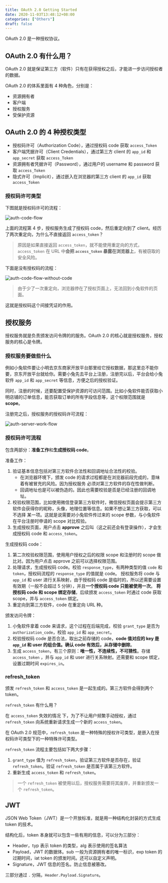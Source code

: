 ```yaml
---
title: OAuth 2.0 Getting Started
date: 2020-11-03T13:48:12+08:00
categories: ["Others"]
draft: false
---
```


OAuth 2.0 是一种授权协议。

## OAuth 2.0 有什么用？

OAuth 2.0 就是保证第三方（软件）只有在获得授权之后，才能进一步访问授权者的数据。

OAuth 2.0 的体系里面有 4 种角色，分别是：

- 资源拥有者
- 客户端
- 授权服务
- 受保护资源

## OAuth 2.0 的 4 种授权类型

- 授权码许可（Authorization Code），通过授权码 code 获取 `access_Token`
- 客户端凭据许可（Client Credentials），通过第三方 client 的 `app_id` 和 `app_secret` 获取 `access_Token`
- 资源拥有者凭据许可（Password），通过用户的 username 和 password 获取 `access_Token`
- 隐式许可（Implicit），通过嵌入在浏览器的第三方 client 的 `app_id` 获取 `access_Token` 


### 授权码许可类型

下图就是授权码许可的流程：

![auth-code-flow](/images/oauth2.0/auth-code-flow.png)

上面的流程第 4 步，授权服务生成了授权码 code，然后重定向到了 client。经历了两次重定向，为什么不直接返回 `access_token`？

> 原因是如果直接返回 `access_token`，就不能使用重定向的方式，`access_token` 在 URL 中**会把 `access_token` 暴露在浏览器上**，有被窃取的安全风险。

下面是没有授权码的流程：

![auth-code-flow-without-code](/images/oauth2.0/auth-code-flow-without-code.png)

> 由于少了一次重定向，浏览器停在了授权页面上，无法回到小兔软件的页面。

这就是授权码这个间接凭证的作用。

## 授权服务

授权服务就是负责颁发访问令牌的的服务。OAuth 2.0 的核心就是授权服务，授权服务的核心是令牌。

### 授权服务要做些什么

例如小兔软件要让小明去京东商家开放平台那里给它授权数据，那这里总不能你要，京东开放平台就给你。需要小兔先去平台上注册，注册完以后，平台会给小兔软件 `app_id` 和 `app_secret`
等信息，方便之后的授权验证。

同时，注册的时候，还要配置受保护资源的可访问范围。比如小兔软件能否获取小明店铺的订单信息，能否获取订单的所有字段信息等，这个权限范围就是 **scope**。

注册完之后，授权服务的授权码许可流程：

![auth-server-work-flow](/images/oauth2.0/auth-server-work-flow.png)

### 授权码许可流程

包含两部分：**准备工作**和**生成授权码 code**。

准备工作：

1. 验证基本信息包括对第三方软件合法性和回调地址合法性的校验。
   - 在浏览器环境下，颁发 code 的请求过程都是在浏览器前段完成的，意味着有被冒充的风险。因为授权服务 必须对第三方软件的存在性做判断。
   - 回调地址也是可以被伪造的。因此也需要校验是否是已经注册的回调地址。
2. 校验权限范围，比如使用微信登录第三方软件时，微信授权页面会提示第三方软件会获得你的昵称，头像，地理位置等信息。如果不想让第三方获取，可以不选择
   某一项。这就是说需要对小兔软件传过来的 scope 参数，与小兔软件在平台注册时申请的 scope 对比校验。
3. 生成授权页面，用户点击 **approve** 之后叫（这之前还会有登录操作），才会生成授权码 code 和 `access_token`。

生成授权码 code：
1. 第二次校验权限范围，使用用户授权之后的权限 scope 和注册时的 scope 做比对。因为用户点击 approve 之前可以选择权限范围。
2. 处理请求，生成授权码 code。校验 `response_type`，有两种类型的值 `code` 和 `token`，授权码流程的 `response_type` 的值就是 code。
   授权服务将 code 与 `app_id` 和 user 进行关系映射，由于授权码 code 是临时的，所以还需要设置有效期（一般不会超过 5 分钟），并且**一个授权码 code 只能被使用一次**。
   **将授权码 code 和 scope 绑定存储**，后续颁发 `access_token` 时通过 code 获取 scope，并与 `access_token` 绑定。
3. 重定向到第三方软件，code 在重定向 URL 种。
   
颁发访问令牌：
1. 小兔软件拿着 code 来请求，这个过程在后端完成，校验 `grant_type` 是否为 `authorization_code`，校验 `app_id` 和 `app_secret`。
2. 校验授权码 code 是否合法，取出之前存储的 code，**code 值对应的 key 是 `app_id` 和 user 的组合值。确认 code 有效后，从存储中删除**。
3. 生成 `access_token`，有三个原则：**唯一性，不连续性，不可猜性**。存储 `access_token` ，并与 `app_id` 和 user 进行关系映射。还需要和 scope 绑定，设置过期时间 `expires_in`。

### refresh_token

颁发 `refresh_token` 和 `access_token` 是一起生成的。第三方软件会得到两个 token。

`refresh_token` 有什么用？

在 `access_token` 失效的情况 下，为了不让用户频繁手动授权，通过 `refresh_token` 向系统重新请求生成一个新的 `access_token`。

在 OAuth 2.0 规范中，`refresh_token` 是一种特殊的授权许可类型，是嵌入在授权码许可类型下的一种特殊许可类型。

`refresh_token` 流程主要包括如下两大步骤：

1. `grant_type` 值为 `refresh_token`，验证第三方软件是否存在，验证 `refresh_token`。验证 `refresh_token` 是否属于该第三方软件。
2. 重新生成 `access_token` 和 `refresh_token`。

> 一个 `refresh_token` 被使用以后，授权服务需要将其废弃，并重新颁发一个 `refresh_token`。

## JWT

JSON Web Token（JWT）是一个开放标准，就是用一种结构化封装的方式生成 token 的技术。

结构化后，token 本身就可以包含一些有用的信息，可以分为三部分：

- Header，typ 表示 token 的类型，alg 表示使用的签名算法
- Payload，JWT 的数据体。sub 一般为资源拥有者的唯一标识，exp token 的过期时间，iat token 的颁发时间。还可以自定义声明。
- Signature，JWT 信息的签名。防止信息被篡改。

三部分通过 `.` 分隔，`Header.Payload.Signature`。

